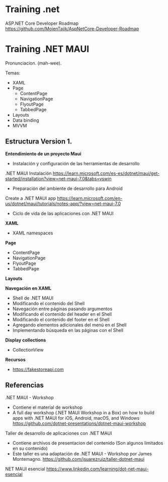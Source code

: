 # Training .net


ASP.NET Core Developer Roadmap
https://github.com/MoienTajik/AspNetCore-Developer-Roadmap

# Training .NET MAUI 

Pronunciacion. (mah-wee). 


Temas:
- XAML
- Page
  - ContentPage
  - NavigationPage
  - FlyoutPage
  - TabbedPage
- Layouts
- Data binding
- MVVM


## Estructura Version 1.

**Entendimiento de un proyecto Maui**

- Instalación y configuración de las herramientas de desarrollo

.NET MAUI Instalación
https://learn.microsoft.com/es-es/dotnet/maui/get-started/installation?view=net-maui-7.0&tabs=vswin

- Preparación del ambiente de desarrollo para Android

Create a .NET MAUI app
https://learn.microsoft.com/en-us/dotnet/maui/tutorials/notes-app/?view=net-maui-7.0

- Ciclo de vida de las aplicaciones con .NET MAUI

**XAML**

- XAML namespaces

**Page**

- ContentPage
- NavigationPage
- FlyoutPage
- TabbedPage


**Layouts**


**Navegación en XAML**

- Shell de .NET MAUI
- Modificando el contenido del Shell
- Navegación entre páginas pasando argumentos
- Modificando el contenido del header en el Shell
- Modificando el contenido del footer en el Shell
- Agregando elementos adicionales del menú en el Shell
- Implementando búsqueda en las páginas con el Shell

**Display collections**
- CollectionView

**Recursos**

- https://fakestoreapi.com

## Referencias


.NET MAUI - Workshop
- Contiene el material de workshop 
- A full day workshop (.NET MAUI Workshop in a Box) on how to build apps with .NET MAUI for iOS, Android, macOS, and Windows 
https://github.com/dotnet-presentations/dotnet-maui-workshop


Taller de desarrollo de aplicaciones con .NET MAUI
- Contiene archivos de presentacion del contenido (Son algunos limitados en su contenido)
- Este taller es una adaptación de .NET MAUI - Workshop por James Montemagno.
https://github.com/jsuarezruiz/taller-dotnet-maui


NET MAUI esencial
https://www.linkedin.com/learning/dot-net-maui-esencial


